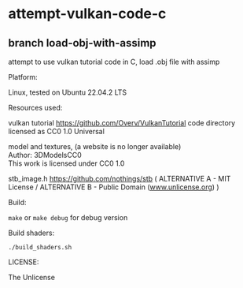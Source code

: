 # attempt-vulkan-code-c
## branch load-obj-with-assimp
attempt to use vulkan tutorial code in C, load .obj file with assimp

Platform:

Linux, tested on Ubuntu 22.04.2 LTS  

Resources used:

vulkan tutorial https://github.com/Overv/VulkanTutorial code directory licensed as CC0 1.0 Universal

model and textures, (a website is no longer available)  
Author: 3DModelsCC0  
This work is licensed under CC0 1.0

stb_image.h https://github.com/nothings/stb ( ALTERNATIVE A - MIT License / ALTERNATIVE B - Public Domain (www.unlicense.org) )

Build:

`make` or `make debug` for debug version

Build shaders:

`./build_shaders.sh`

LICENSE:

The Unlicense
